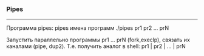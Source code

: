 ### Pipes
---
Программа pipes: pipes имена программ
./pipes pr1 pr2  ... prN

Запустить параллельно программы pr1 ... prN (fork,execlp), связать их
каналами (pipe, dup2). Т.е. получить аналог в shell:
pr1 | pr2 | ... | prN
